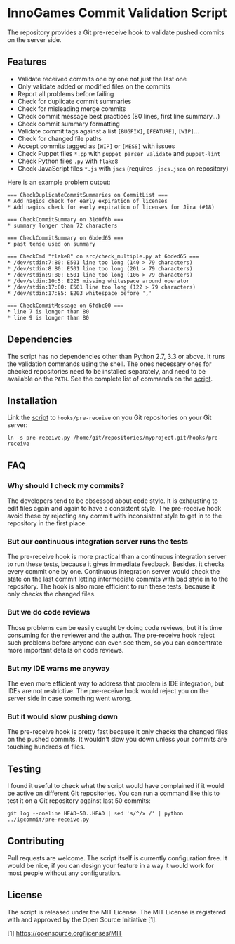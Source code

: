 InnoGames Commit Validation Script
==================================

The repository provides a Git pre-receive hook to validate pushed commits on
the server side.

Features
--------

* Validate received commits one by one not just the last one
* Only validate added or modified files on the commits
* Report all problems before failing
* Check for duplicate commit summaries
* Check for misleading merge commits
* Check commit message best practices (80 lines, first line summary...)
* Check commit summary formatting
* Validate commit tags against a list `[BUGFIX]`, `[FEATURE]`, `[WIP]`...
* Check for changed file paths
* Accept commits tagged as `[WIP]` or `[MESS]` with issues 
* Check Puppet files `*.pp` with `puppet parser validate` and `puppet-lint`
* Check Python files `.py` with `flake8`
* Check JavaScript files `*.js` with `jscs` (requires `.jscs.json` on repository)

Here is an example problem output:

```
=== CheckDuplicateCommitSummaries on CommitList ===
* Add nagios check for early expiration of licenses
* Add nagios check for early expiration of licenses for Jira (#18)

=== CheckCommitSummary on 31d0f6b ===
* summary longer than 72 characters

=== CheckCommitSummary on 6bded65 ===
* past tense used on summary

=== CheckCmd "flake8" on src/check_multiple.py at 6bded65 ===
* /dev/stdin:7:80: E501 line too long (140 > 79 characters)
* /dev/stdin:8:80: E501 line too long (201 > 79 characters)
* /dev/stdin:9:80: E501 line too long (106 > 79 characters)
* /dev/stdin:10:5: E225 missing whitespace around operator
* /dev/stdin:17:80: E501 line too long (122 > 79 characters)
* /dev/stdin:17:85: E203 whitespace before ','

=== CheckCommitMessage on 6fdbc00 ===
* line 7 is longer than 80
* line 9 is longer than 80
```

Dependencies
------------

The script has no dependencies other than Python 2.7, 3.3 or above.  It runs
the validation commands using the shell.  The ones necessary ones for checked
repositories need to be installed separately, and need to be available on
the `PATH`.  See the complete list of commands on the [script](pre-receive.py).

Installation
------------

Link the [script](pre-receive.py) to `hooks/pre-receive` on you Git
repositories on your Git server:

```shell
ln -s pre-receive.py /home/git/repositories/myproject.git/hooks/pre-receive
```

FAQ
---

### Why should I check my commits?

The developers tend to be obsessed about code style.  It is exhausting
to edit files again and again to have a consistent style.  The pre-receive
hook avoid these by rejecting any commit with inconsistent style to get
in to the repository in the first place.

### But our continuous integration server runs the tests

The pre-receive hook is more practical than a continuous integration server
to run these tests, because it gives immediate feedback.  Besides, it checks
every commit one by one.  Continuous integration server would check the state
on the last commit letting intermediate commits with bad style in to
the repository.  The hook is also more efficient to run these tests, because
it only checks the changed files.

### But we do code reviews

Those problems can be easily caught by doing code reviews, but it is time
consuming for the reviewer and the author.  The pre-receive hook reject such
problems before anyone can even see them, so you can concentrate more
important details on code reviews.

### But my IDE warns me anyway

The even more efficient way to address that problem is IDE integration, but
IDEs are not restrictive.  The pre-receive hook would reject you on the server
side in case something went wrong.

### But it would slow pushing down

The pre-receive hook is pretty fast because it only checks the changed files
on the pushed commits.  It wouldn't slow you down unless your commits are
touching hundreds of files.

Testing
-------

I found it useful to check what the script would have complained if it would
be active on different Git repositories.  You can run a command like this
to test it on a Git repository against last 50 commits:

```shell
git log --oneline HEAD~50..HEAD | sed 's/^/x /' | python ../igcommit/pre-receive.py
```

Contributing
------------

Pull requests are welcome.  The script itself is currently configuration free.
It would be nice, if you can design your feature in a way it would work
for most people without any configuration.

License
-------

The script is released under the MIT License.  The MIT License is registered
with and approved by the Open Source Initiative [1].

[1] https://opensource.org/licenses/MIT
